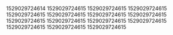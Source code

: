 1529029724614
1529029724615
1529029724615
1529029724615
1529029724615
1529029724615
1529029724615
1529029724615
1529029724615
1529029724615
1529029724615
1529029724615
1529029724615
1529029724615
1529029724615